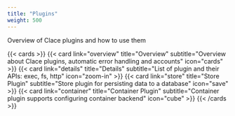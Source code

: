 ```yaml
---
title: "Plugins"
weight: 500
---
```


Overview of Clace plugins and how to use them

{{< cards >}}
{{< card link="overview" title="Overview" subtitle="Overview about Clace plugins, automatic error handling and accounts" icon="cards" >}}
{{< card link="details" title="Details" subtitle="List of plugin and their APIs: exec, fs, http" icon="zoom-in" >}}
{{< card link="store" title="Store Plugin" subtitle="Store plugin for persisting data to a database" icon="save" >}}
{{< card link="container" title="Container Plugin" subtitle="Container plugin supports configuring container backend" icon="cube" >}}
{{< /cards >}}
